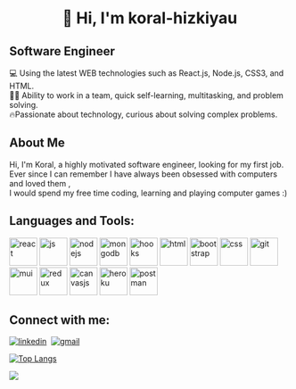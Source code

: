 <h1 align="center"> 👋 Hi, I'm koral-hizkiyau  </h1>

## Software Engineer

💻 Using the latest WEB technologies such as React.js, Node.js, CSS3, and HTML.<br/>
🤝🏻 Ability to work in a team, quick self-learning, multitasking, and problem solving.<br/>
🔥Passionate about technology, curious about solving complex problems.

## About Me
Hi, I'm Koral, a highly motivated software engineer, looking for my first job.<br/>
Ever since I can remember I have always been obsessed with computers and loved them ,<br/> I would spend my free time coding, learning and playing computer games :)


## Languages and Tools:
 [<img src="https://user-images.githubusercontent.com/61585370/185596208-e898deb5-e564-40fc-9f43-d2180d76cc99.png" width="50" height="50" alt="react"/>](https://reactjs.org/)  [<img src="https://user-images.githubusercontent.com/61585370/185599296-507d228d-ad39-4597-9852-92356ccb0ae0.png" width="50" height="50" alt="js"/>](https://www.javascript.com/) [<img src="https://user-images.githubusercontent.com/61585370/185600669-5d4d59dc-ef02-48b5-8892-f9d102ba4c63.png" width="50" height="50" alt="nodejs"/>](https://nodejs.org/en/) [<img src="https://user-images.githubusercontent.com/61585370/185601800-a8fc1abc-6567-4ebb-9a84-ed11646bd03e.png" width="50" height="50" alt="mongodb"/>](https://www.mongodb.com/) [<img src="https://user-images.githubusercontent.com/61585370/185604071-53cd2a7d-36ed-4f31-b2f3-616090fcdf49.png" width="50" height="50" alt="hooks"/>](https://reactjs.org/docs/hooks-intro.html) [<img src="https://user-images.githubusercontent.com/61585370/185596640-ea5f8055-cc7c-4784-be1d-d1f5e6f0abd8.png" width="50" height="50" alt="html"/>](https://dev.w3.org/html5/spec-LC/) [<img src="https://user-images.githubusercontent.com/61585370/185596516-e0b652e7-7ef7-43df-9009-9f52ed5eb986.png" width="50" height="50" alt="bootstrap"/>](https://getbootstrap.com/) [<img src="https://user-images.githubusercontent.com/61585370/185600147-bbf925ac-ffc7-49eb-b6ff-26fc97432aa1.png" width="50" height="50" alt="css"/>](https://www.tutorialspoint.com/css/css3_tutorial.htm) [<img src="https://user-images.githubusercontent.com/61585370/185600970-9985fd22-967e-4623-8898-57a2ae77a795.png" width="50" height="50" alt="git"/>](https://git-scm.com/) [<img src="https://user-images.githubusercontent.com/61585370/185605755-61fb61e9-4859-4d80-866b-5502d97bf491.png" width="50" height="50" alt="mui"/>](https://mui.com/) [<img src="https://user-images.githubusercontent.com/61585370/185602984-4221c5fe-6498-404a-b471-12f8e091c526.png" width="50" height="50" alt="redux"/>](https://redux.js.org/) [<img src="https://user-images.githubusercontent.com/61585370/185605195-16a4c116-0e8d-4490-9706-199be1351753.png" width="50" height="50" alt="canvasjs"/>](https://canvasjs.com/) [<img src="https://user-images.githubusercontent.com/61585370/185599659-42fb47f4-7f1e-4784-9a61-dcea12d84463.png" width="50" height="50" alt="heroku"/>](https://www.heroku.com/home) [<img src="https://user-images.githubusercontent.com/61585370/185602187-43460dff-b9c0-46de-9ccb-2ebf5bf5e96c.png" width="50" height="50" alt="postman"/>](https://www.postman.com/)

## Connect with me:
[![linkedin](https://user-images.githubusercontent.com/61585370/185606911-dba2cf8d-610c-470b-bda4-828512c271f4.png)](https://www.linkedin.com/in/koral-hizkiyau-13b605177/) &nbsp;[![gmail](https://user-images.githubusercontent.com/61585370/185607101-5b858117-8824-4ffb-a36e-707c50759030.png)](mailto:koralhana@gmail.com)
&nbsp;

[![Top Langs](https://github-readme-stats.vercel.app/api/top-langs/?username=koral-hizkiyau&layout=compact)](https://github.com/koral-hizkiyau/)

![](https://komarev.com/ghpvc/?username=koralhizkiyau&color=blueviolet&label=Visitors)
